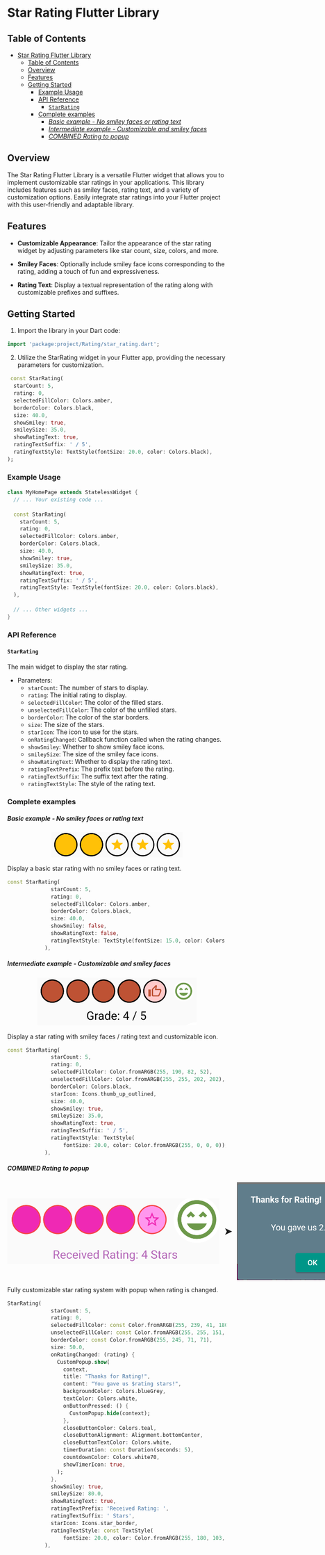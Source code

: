 
# Star Rating Flutter Library
## Table of Contents

- [Star Rating Flutter Library](#star-rating-flutter-library)
  - [Table of Contents](#table-of-contents)
  - [Overview](#overview)
  - [Features](#features)
  - [Getting Started](#getting-started)
    - [Example Usage](#example-usage)
    - [API Reference](#api-reference)
      - [`StarRating`](#starrating)
    - [Complete examples](#complete-examples)
        - [*Basic example - No smiley faces or rating text*](#basic-example---no-smiley-faces-or-rating-text)
        - [*Intermediate example - Customizable and smiley faces*](#intermediate-example---customizable-and-smiley-faces)
        - [*COMBINED Rating to popup*](#combined-rating-to-popup)

## Overview

The Star Rating Flutter Library is a versatile Flutter widget that allows you to implement customizable star ratings in your applications. This library includes features such as smiley faces, rating text, and a variety of customization options. Easily integrate star ratings into your Flutter project with this user-friendly and adaptable library.

## Features
- **Customizable Appearance**: Tailor the appearance of the star rating widget by adjusting parameters like star count, size, colors, and more.

- **Smiley Faces**: Optionally include smiley face icons corresponding to the rating, adding a touch of fun and expressiveness.

- **Rating Text**: Display a textual representation of the rating along with customizable prefixes and suffixes.

## Getting Started

1. Import the library in your Dart code:

  ```dart
  import 'package:project/Rating/star_rating.dart';
  ```

2. Utilize the StarRating widget in your Flutter app, providing the necessary parameters for customization.

```dart
 const StarRating(
  starCount: 5,
  rating: 0,
  selectedFillColor: Colors.amber,
  borderColor: Colors.black,
  size: 40.0,
  showSmiley: true,
  smileySize: 35.0,
  showRatingText: true,
  ratingTextSuffix: ' / 5',
  ratingTextStyle: TextStyle(fontSize: 20.0, color: Colors.black),
);
```

### Example Usage
```dart
class MyHomePage extends StatelessWidget {
  // ... Your existing code ...

  const StarRating(
    starCount: 5,
    rating: 0,
    selectedFillColor: Colors.amber,
    borderColor: Colors.black,
    size: 40.0,
    showSmiley: true,
    smileySize: 35.0,
    showRatingText: true,
    ratingTextSuffix: ' / 5',
    ratingTextStyle: TextStyle(fontSize: 20.0, color: Colors.black),
  ),

  // ... Other widgets ...
}
```

### API Reference

#### `StarRating`
The main widget to display the star rating.

- Parameters:
  - `starCount`: The number of stars to display.
  - `rating`: The initial rating to display.
  - `selectedFillColor`: The color of the filled stars.
  - `unselectedFillColor`: The color of the unfilled stars.
  - `borderColor`: The color of the star borders.
  - `size`: The size of the stars.
  - `starIcon`: The icon to use for the stars.
  - `onRatingChanged`: Callback function called when the rating changes.
  - `showSmiley`: Whether to show smiley face icons.
  - `smileySize`: The size of the smiley face icons.
  - `showRatingText`: Whether to display the rating text.
  - `ratingTextPrefix`: The prefix text before the rating.
  - `ratingTextSuffix`: The suffix text after the rating.
  - `ratingTextStyle`: The style of the rating text.

### Complete examples

##### *Basic example - No smiley faces or rating text*
<center>

![Intermediate example](/assets/doc/basic_rate.png)

</center>
Display a basic star rating with no smiley faces or rating text.

```dart
const StarRating(
              starCount: 5,
              rating: 0,
              selectedFillColor: Colors.amber,
              borderColor: Colors.black,
              size: 40.0,
              showSmiley: false,
              showRatingText: false,
              ratingTextStyle: TextStyle(fontSize: 15.0, color: Colors.black),
            ),
```

##### *Intermediate example - Customizable and smiley faces*
<center>

![Intermediate example](/assets/doc/intermediate_rate.png)

</center>

Display a star rating with smiley faces / rating text and customizable icon.

```dart
const StarRating(
              starCount: 5,
              rating: 0,
              selectedFillColor: Color.fromARGB(255, 190, 82, 52),
              unselectedFillColor: Color.fromARGB(255, 255, 202, 202),
              borderColor: Colors.black,
              starIcon: Icons.thumb_up_outlined,
              size: 40.0,
              showSmiley: true,
              smileySize: 35.0,
              showRatingText: true,
              ratingTextSuffix: ' / 5',
              ratingTextStyle: TextStyle(
                  fontSize: 20.0, color: Color.fromARGB(255, 0, 0, 0)),
            ),
```
##### *COMBINED Rating to popup*

<!DOCTYPE html>
<html lang="en">
<head>
  <meta charset="UTF-8">
  <meta name="viewport" content="width=device-width, initial-scale=1.0">
  <style>
    .container {
      display: flex;
      align-items: center;
    }

    .image {
      width: 50px; /* Ajustez la taille de l'image selon vos besoins */
      height: auto;
    }

    .arrow {
      font-size: 24px; /* Ajustez la taille de la flèche selon vos besoins */
      margin: 0 10px; /* Ajustez la marge autour de la flèche selon vos besoins */
    }
  </style>
</head>
<body>

<div class="container">
  <img class="image" src="/assets/doc/advanced_rate_1.png" alt="Image 1">
  <div class="arrow">➤</div>
  <img class="image" src="/assets/doc/advanced_rate_2.png" alt="Image 2">
</div>

</body>
</html>

Fully customizable star rating system with popup when rating is changed.

```dart
StarRating(
              starCount: 5,
              rating: 0,
              selectedFillColor: const Color.fromARGB(255, 239, 41, 180),
              unselectedFillColor: const Color.fromARGB(255, 255, 151, 238),
              borderColor: const Color.fromARGB(255, 245, 71, 71),
              size: 50.0,
              onRatingChanged: (rating) {
                CustomPopup.show(
                  context,
                  title: "Thanks for Rating!",
                  content: "You gave us $rating stars!",
                  backgroundColor: Colors.blueGrey,
                  textColor: Colors.white,
                  onButtonPressed: () {
                    CustomPopup.hide(context);
                  },
                  closeButtonColor: Colors.teal,
                  closeButtonAlignment: Alignment.bottomCenter,
                  closeButtonTextColor: Colors.white,
                  timerDuration: const Duration(seconds: 5),
                  countdownColor: Colors.white70,
                  showTimerIcon: true,
                );
              },
              showSmiley: true,
              smileySize: 80.0,
              showRatingText: true,
              ratingTextPrefix: 'Received Rating: ',
              ratingTextSuffix: ' Stars',
              starIcon: Icons.star_border,
              ratingTextStyle: const TextStyle(
                  fontSize: 20.0, color: Color.fromARGB(255, 180, 103, 184)),
            ),
```
